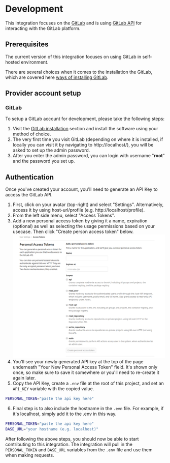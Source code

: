 # Development

This integration focuses on the [GitLab](https://about.gitlab.com/) and is using
[GitLab API](https://docs.gitlab.com/ee/api/) for interacting with the GitLab
platform.

## Prerequisites

The current version of this integration focuses on using GitLab in self-hosted
environment.

There are several choices when it comes to the installation the GitLab, which
are covered here [ways of installing GitLab](https://about.gitlab.com/install/).

## Provider account setup

### GitLab

To setup a GitLab account for development, please take the following steps:

1. Visit the [GitLab installation](https://about.gitlab.com/install/) section
   and install the software using your method of choice.
2. The very first time you visit GitLab (depending on where it is installed, if
   locally you can visit it by navigating to http://localhost/), you will be
   asked to set up the admin password.
3. After you enter the admin password, you can login with username "**root**"
   and the password you set up.

## Authentication

Once you've created your account, you'll need to generate an API Key to access
the GitLab API.

1. First, click on your avatar (top-right) and select "Settings". Alternatively,
   access it by using host-url/profile (e.g. http://localhost/profile).
2. From the left side menu, select "Access Tokens".
3. Add a new personal access token by giving it a name, expiration (optional) as
   well as selecting the usage permissions based on your usecase. Then click
   "Create person access token" below.
   ![User and API Key Rights](images/personal-access-tokens.png)
4. You'll see your newly generated API key at the top of the page underneath
   "Your New Personal Access Token" field. It's shown only once, so make sure to
   save it somewhere or you'll need to re-create it again later.
5. Copy the API Key, create a `.env` file at the root of this project, and set
   an `API_KEY` variable with the copied value.

```bash
PERSONAL_TOKEN="paste the api key here"
```

6. Final step is to also include the hostname in the `.evn` file. For example,
   if it's localhost, simply add it to the .env in this way.

```bash
PERSONAL_TOKEN="paste the api key here"
BASE_URL="your hostname (e.g. localhost)"
```

After following the above steps, you should now be able to start contributing to
this integration. The integration will pull in the `PERSONAL_TOKEN` and
`BASE_URL` variables from the `.env` file and use them when making requests.
